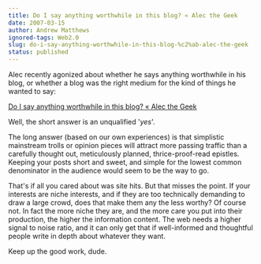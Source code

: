 ```yaml
---
title: Do I say anything worthwhile in this blog? « Alec the Geek
date: 2007-03-15
author: Andrew Matthews
ignored-tags: Web2.0
slug: do-i-say-anything-worthwhile-in-this-blog-%c2%ab-alec-the-geek
status: published
---
```


Alec recently agonized about whether he says anything worthwhile in his blog, or whether a blog was the right medium for the kind of things he wanted to say:

[Do I say anything worthwhile in this blog? « Alec the Geek](http://alecthegeek.wordpress.com/2007/03/14/do-i-say-anything-worthwhile-in-this-blog/)

Well, the short answer is an unqualified '*yes*'.

The long answer (based on our own experiences) is that simplistic mainstream trolls or opinion pieces will attract more passing traffic than a carefully thought out, meticulously planned, thrice-proof-read epistles. Keeping your posts short and sweet, and simple for the lowest common denominator in the audience would seem to be the way to go.

That's if all you cared about was site hits. But that misses the point. If your interests are niche interests, and if they are too technically demanding to draw a large crowd, does that make them any the less worthy? Of course not. In fact the more niche they are, and the more care you put into their production, the higher the information content. The web needs a higher signal to noise ratio, and it can only get that if well-informed and thoughtful people write in depth about whatever they want.

Keep up the good work, dude.
